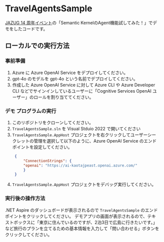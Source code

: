 # TravelAgentsSample

[JAZUG 14 周年イベント](https://jazug.connpass.com/event/327273/)の「Semantic KernelのAgent機能試してみた！」でデモをしたコードです。

## ローカルでの実行方法

### 事前準備

1. Azure に Azure OpenAI Service をデプロイしてください。
2. gpt-4o のモデルを gpt-4o という名前でデプロイしてください。
3. 作成した Azure OpenAI Service に対して Azure CLI や Azure Developer CLI などでサインインしているユーザーに「Cognitive Services OpenAI ユーザー」のロールを割り当ててください。

### デモ プログラムの実行

1. このリポジトリをクローンしてください。
2. `TravelAgentsSample.sln` を Visual Stduio 2022 で開いてください
3. `TravelAgentsSample.AppHost` プロジェクトを右クリックしてユーザーシークレットの管理を選択して以下のように、Azure OpenAI Service のエンドポイントを設定してください。
   ```json
    {
        "ConnectionStrings": {
        "openai": "https://ai-kaotajpeast.openai.azure.com/"
        }
    }
    ```
4. `TravelAgentsSample.AppHost` プロジェクトをデバッグ実行してください。

### 実行後の操作方法

.NET Aspire のダッシュボードが表示されるので `TravelAgentsSample` のエンドポイントをクリックしてください。
デモアプリの画面が表示されるので、テキストボックスに「東京に住んでいるのですが、2泊3日で広島に行きたいです。」など旅行のプランを立てるための基本情報を入力して「問い合わせる」ボタンをクリックしてください。


